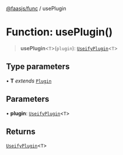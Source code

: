 [@faasjs/func](../README.md) / usePlugin

# Function: usePlugin()

> **usePlugin**\<`T`\>(`plugin`): [`UseifyPlugin`](../type-aliases/UseifyPlugin.md)\<`T`\>

## Type parameters

• **T** *extends* [`Plugin`](../type-aliases/Plugin.md)

## Parameters

• **plugin**: [`UseifyPlugin`](../type-aliases/UseifyPlugin.md)\<`T`\>

## Returns

[`UseifyPlugin`](../type-aliases/UseifyPlugin.md)\<`T`\>
